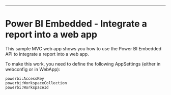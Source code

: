 ---
# Power BI Embedded - Integrate a report into a web app

This sample MVC web app shows you how to use the Power BI Embedded API to integrate a report into a web app.

To make this work, you need to define the following AppSettings (either in webconfig or in WebApp):
```
powerbi:AccessKey
powerbi:WorkspaceCollection
powerbi:WorkspaceId
``` 
